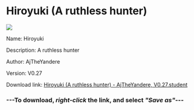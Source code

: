 # Hiroyuki (A ruthless hunter)

<img src = "https://raw.githubusercontent.com/Arbiter1223/Koukou-Gurashi-Custom-Students/master/Students/Files/Hiroyuki%20(A%20ruthless%20hunter).png">

Name: Hiroyuki

Description: A ruthless hunter

Author: AjTheYandere

Version: V0.27

Download link: <a href="https://raw.githubusercontent.com/Arbiter1223/Koukou-Gurashi-Custom-Students/master/Students/Files/Hiroyuki%20(A%20ruthless%20hunter)%20-%20AjTheYandere%2C%20V0.27.student">Hiroyuki (A ruthless hunter) - AjTheYandere, V0.27.student</a>

### ---**To download, _right-click_ the link, and select _"Save as"_**---

